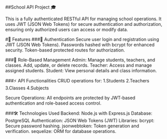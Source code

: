 ##School API Project 🎓

  This is a fully authenticated RESTful API for managing school operations. It uses JWT (JSON Web Tokens) for secure authentication and authorization, 
ensuring only authorized users can access or modify data.

#📌 Features
###🔐 Authentication
    Secure user login and registration using JWT (JSON Web Tokens).
    Passwords hashed with bcrypt for enhanced security.
    Token-based protected routes for authorization.

###🏫 Role-Based Management
  Admin:
      Manage students, teachers, and classes.
      Add, update, or delete records.
  Teacher:
      Access and manage assigned students.
  Student:
      View personal details and class information.

###⚡ API Functionalities
  CRUD operations for:
  1.Students
  2.Teachers
  3.Classes
  4.Subjects
  
  Secure Operations: All endpoints are protected by JWT-based authentication and role-based access control.


###🛠️ Technologies Used
  Backend: Node.js with Express.js
  Database: PostgreSQL
  Authentication: JSON Web Tokens (JWT)
  Libraries:
    bcrypt: Secure password hashing.
    jsonwebtoken: Token generation and verification.
    sequelize: ORM for database operations.

